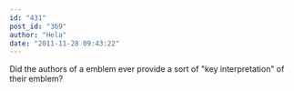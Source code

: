 ```yaml
---
id: "431"
post_id: "369"
author: "Hela"
date: "2011-11-28 09:43:22"
---
```

Did the authors of a emblem ever provide a sort of "key interpretation" of their emblem?
